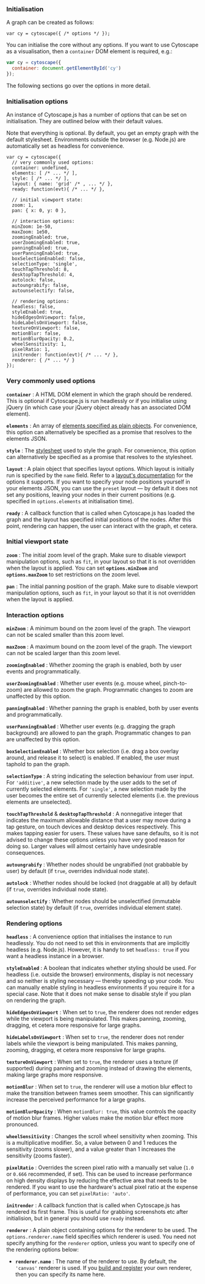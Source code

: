 ### Initialisation

A graph can be created as follows:

```
var cy = cytoscape({ /* options */ });
```

You can initialise the core without any options.  If you want to use Cytoscape as a visualisation, then a `container` DOM element is required, e.g.:

```js
var cy = cytoscape({
  container: document.getElementById('cy')
});
```

The following sections go over the options in more detail.


### Initialisation options

An instance of Cytoscape.js has a number of options that can be set on initialisation.  They are outlined below with their default values.

<span class="important-indicator"></span> Note that everything is optional.  By default, you get an empty graph with the default stylesheet.  Environments outside the browser (e.g. Node.js) are automatically set as headless for convenience.

```
var cy = cytoscape({
  // very commonly used options:
  container: undefined,
  elements: [ /* ... */ ],
  style: [ /* ... */ ],
  layout: { name: 'grid' /* , ... */ },
  ready: function(evt){ /* ... */ },

  // initial viewport state:
  zoom: 1,
  pan: { x: 0, y: 0 },

  // interaction options:
  minZoom: 1e-50,
  maxZoom: 1e50,
  zoomingEnabled: true,
  userZoomingEnabled: true,
  panningEnabled: true,
  userPanningEnabled: true,
  boxSelectionEnabled: false,
  selectionType: 'single',
  touchTapThreshold: 8,
  desktopTapThreshold: 4,
  autolock: false,
  autoungrabify: false,
  autounselectify: false,

  // rendering options:
  headless: false,
  styleEnabled: true,
  hideEdgesOnViewport: false,
  hideLabelsOnViewport: false,
  textureOnViewport: false,
  motionBlur: false,
  motionBlurOpacity: 0.2,
  wheelSensitivity: 1,
  pixelRatio: 1,
  initrender: function(evt){ /* ... */ },
  renderer: { /* ... */ }
});
```


### Very commonly used options

**`container`** : A HTML DOM element in which the graph should be rendered.  This is optional if Cytoscape.js is run headlessly or if you initialise using jQuery (in which case your jQuery object already has an associated DOM element).

**`elements`** : An array of [elements specified as plain objects](#notation/elements-json).  For convenience, this option can alternatively be specified as a promise that resolves to the elements JSON.

**`style`** : The [stylesheet](#style) used to style the graph.  For convenience, this option can alternatively be specified as a promise that resolves to the stylesheet.

**`layout`** : A plain object that specifies layout options.  Which layout is initially run is specified by the `name` field.  Refer to a [layout's documentation](#layouts) for the options it supports.  If you want to specify your node positions yourself in your elements JSON, you can use the `preset` layout &mdash; by default it does not set any positions, leaving your nodes in their current positions (e.g. specified in `options.elements` at initialisation time).

**`ready`** : A callback function that is called when Cytoscape.js has loaded the graph and the layout has specified initial positions of the nodes.  After this point, rendering can happen, the user can interact with the graph, et cetera.


### Initial viewport state

**`zoom`** : The initial zoom level of the graph.  Make sure to disable viewport manipulation options, such as `fit`, in your layout so that it is not overridden when the layout is applied.  You can set **`options.minZoom`** and **`options.maxZoom`** to set restrictions on the zoom level.

**`pan`** : The initial panning position of the graph.  Make sure to disable viewport manipulation options, such as `fit`, in your layout so that it is not overridden when the layout is applied.


### Interaction options

**`minZoom`** : A minimum bound on the zoom level of the graph.  The viewport can not be scaled smaller than this zoom level.

**`maxZoom`** : A maximum bound on the zoom level of the graph.  The viewport can not be scaled larger than this zoom level.

**`zoomingEnabled`** : Whether zooming the graph is enabled, both by user events and programmatically.

**`userZoomingEnabled`** : Whether user events (e.g. mouse wheel, pinch-to-zoom) are allowed to zoom the graph.  Programmatic changes to zoom are unaffected by this option.

**`panningEnabled`** : Whether panning the graph is enabled, both by user events and programmatically.

**`userPanningEnabled`** : Whether user events (e.g. dragging the graph background) are allowed to pan the graph.  Programmatic changes to pan are unaffected by this option.

**`boxSelectionEnabled`** : Whether box selection (i.e. drag a box overlay around, and release it to select) is enabled.  If enabled, the user must taphold to pan the graph.

**`selectionType`** : A string indicating the selection behaviour from user input.  For `'additive'`, a new selection made by the user adds to the set of currently selected elements.  For `'single'`, a new selection made by the user becomes the entire set of currently selected elements (i.e. the previous elements are unselected).

**`touchTapThreshold`** & **`desktopTapThreshold`** : A nonnegative integer that indicates the maximum allowable distance that a user may move during a tap gesture, on touch devices and desktop devices respectively.  This makes tapping easier for users.  These values have sane defaults, so it is not advised to change these options unless you have very good reason for doing so.  Larger values will almost certainly have undesirable consequences.

**`autoungrabify`** : Whether nodes should be ungrabified (not grabbable by user) by default (if `true`, overrides individual node state).

**`autolock`** : Whether nodes should be locked (not draggable at all) by default (if `true`, overrides individual node state).

**`autounselectify`** : Whether nodes should be unselectified (immutable selection state) by default (if `true`, overrides individual element state).


### Rendering options

**`headless`** : A convenience option that initialises the instance to run headlessly.  You do not need to set this in environments that are implicitly headless (e.g. Node.js).  However, it is handy to set `headless: true` if you want a headless instance in a browser.

**`styleEnabled`** : A boolean that indicates whether styling should be used.  For headless (i.e. outside the browser) environments, display is not necessary and so neither is styling necessary &mdash; thereby speeding up your code.  You can manually enable styling in headless environments if you require it for a special case.  Note that it does not make sense to disable style if you plan on rendering the graph.

**`hideEdgesOnViewport`** : When set to `true`, the renderer does not render edges while the viewport is being manipulated.  This makes panning, zooming, dragging, et cetera more responsive for large graphs.

**`hideLabelsOnViewport`** : When set to `true`, the renderer does not render labels while the viewport is being manipulated.  This makes panning, zooming, dragging, et cetera more responsive for large graphs.

**`textureOnViewport`** : When set to `true`, the renderer uses a texture (if supported) during panning and zooming instead of drawing the elements, making large graphs more responsive.

**`motionBlur`** : When set to `true`, the renderer will use a motion blur effect to make the transition between frames seem smoother.  This can significantly increase the perceived performance for a large graphs.

**`motionBlurOpacity`** : When `motionBlur: true`, this value controls the opacity of motion blur frames.  Higher values make the motion blur effect more pronounced.

**`wheelSensitivity`** : Changes the scroll wheel sensitivity when zooming.  This is a multiplicative modifier.  So, a value between 0 and 1 reduces the sensitivity (zooms slower), and a value greater than 1 increases the sensitivity (zooms faster).

**`pixelRatio`** : Overrides the screen pixel ratio with a manually set value (`1.0` or `0.666` recommended, if set).  This can be used to increase performance on high density displays by reducing the effective area that needs to be rendered.  If you want to use the hardware's actual pixel ratio at the expense of performance, you can set `pixelRatio: 'auto'`.

**`initrender`** : A callback function that is called when Cytoscape.js has rendered its first frame.  This is useful for grabbing screenshots etc after initialision, but in general you should use `ready` instead.

**`renderer`** : A plain object containing options for the renderer to be used.  The `options.renderer.name` field specifies which renderer is used.  You need not specify anything for the `renderer` option, unless you want to specify one of the rendering options below:

* **`renderer.name`** : The name of the renderer to use.  By default, the `'canvas'` renderer is used.  If you [build and register](#extensions) your own renderer, then you can specify its name here.
